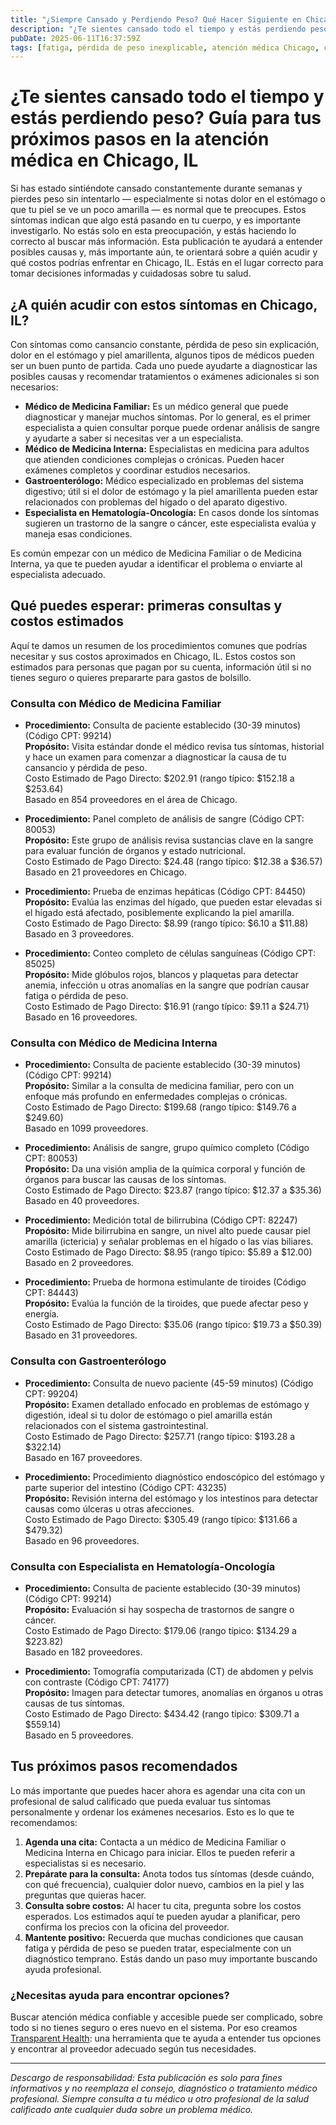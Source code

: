 ```yaml
---
title: "¿Siempre Cansado y Perdiendo Peso? Qué Hacer Siguiente en Chicago, IL"
description: "¿Te sientes cansado todo el tiempo y estás perdiendo peso sin intentarlo? Aprende a quién acudir y qué esperar para atención médica en Chicago, IL."
pubDate: 2025-06-11T16:37:59Z
tags: [fatiga, pérdida de peso inexplicable, atención médica Chicago, costos médicos, gastroenterología, medicina familiar]
---
```


# ¿Te sientes cansado todo el tiempo y estás perdiendo peso? Guía para tus próximos pasos en la atención médica en Chicago, IL

Si has estado sintiéndote cansado constantemente durante semanas y pierdes peso sin intentarlo — especialmente si notas dolor en el estómago o que tu piel se ve un poco amarilla — es normal que te preocupes. Estos síntomas indican que algo está pasando en tu cuerpo, y es importante investigarlo. No estás solo en esta preocupación, y estás haciendo lo correcto al buscar más información. Esta publicación te ayudará a entender posibles causas y, más importante aún, te orientará sobre a quién acudir y qué costos podrías enfrentar en Chicago, IL. Estás en el lugar correcto para tomar decisiones informadas y cuidadosas sobre tu salud.

## ¿A quién acudir con estos síntomas en Chicago, IL?

Con síntomas como cansancio constante, pérdida de peso sin explicación, dolor en el estómago y piel amarillenta, algunos tipos de médicos pueden ser un buen punto de partida. Cada uno puede ayudarte a diagnosticar las posibles causas y recomendar tratamientos o exámenes adicionales si son necesarios:

- **Médico de Medicina Familiar:** Es un médico general que puede diagnosticar y manejar muchos síntomas. Por lo general, es el primer especialista a quien consultar porque puede ordenar análisis de sangre y ayudarte a saber si necesitas ver a un especialista.
- **Médico de Medicina Interna:** Especialistas en medicina para adultos que atienden condiciones complejas o crónicas. Pueden hacer exámenes completos y coordinar estudios necesarios.
- **Gastroenterólogo:** Médico especializado en problemas del sistema digestivo; útil si el dolor de estómago y la piel amarillenta pueden estar relacionados con problemas del hígado o del aparato digestivo.
- **Especialista en Hematología-Oncología:** En casos donde los síntomas sugieren un trastorno de la sangre o cáncer, este especialista evalúa y maneja esas condiciones.

Es común empezar con un médico de Medicina Familiar o de Medicina Interna, ya que te pueden ayudar a identificar el problema o enviarte al especialista adecuado.

## Qué puedes esperar: primeras consultas y costos estimados

Aquí te damos un resumen de los procedimientos comunes que podrías necesitar y sus costos aproximados en Chicago, IL. Estos costos son estimados para personas que pagan por su cuenta, información útil si no tienes seguro o quieres prepararte para gastos de bolsillo.

### Consulta con Médico de Medicina Familiar

- **Procedimiento:** Consulta de paciente establecido (30-39 minutos) (Código CPT: 99214)  
  **Propósito:** Visita estándar donde el médico revisa tus síntomas, historial y hace un examen para comenzar a diagnosticar la causa de tu cansancio y pérdida de peso.  
  Costo Estimado de Pago Directo: $202.91 (rango típico: $152.18 a $253.64)  
  Basado en 854 proveedores en el área de Chicago.

- **Procedimiento:** Panel completo de análisis de sangre (Código CPT: 80053)  
  **Propósito:** Este grupo de análisis revisa sustancias clave en la sangre para evaluar función de órganos y estado nutricional.  
  Costo Estimado de Pago Directo: $24.48 (rango típico: $12.38 a $36.57)  
  Basado en 21 proveedores en Chicago.

- **Procedimiento:** Prueba de enzimas hepáticas (Código CPT: 84450)  
  **Propósito:** Evalúa las enzimas del hígado, que pueden estar elevadas si el hígado está afectado, posiblemente explicando la piel amarilla.  
  Costo Estimado de Pago Directo: $8.99 (rango típico: $6.10 a $11.88)  
  Basado en 3 proveedores.

- **Procedimiento:** Conteo completo de células sanguíneas (Código CPT: 85025)  
  **Propósito:** Mide glóbulos rojos, blancos y plaquetas para detectar anemia, infección u otras anomalías en la sangre que podrían causar fatiga o pérdida de peso.  
  Costo Estimado de Pago Directo: $16.91 (rango típico: $9.11 a $24.71)  
  Basado en 16 proveedores.

### Consulta con Médico de Medicina Interna

- **Procedimiento:** Consulta de paciente establecido (30-39 minutos) (Código CPT: 99214)  
  **Propósito:** Similar a la consulta de medicina familiar, pero con un enfoque más profundo en enfermedades complejas o crónicas.  
  Costo Estimado de Pago Directo: $199.68 (rango típico: $149.76 a $249.60)  
  Basado en 1099 proveedores.

- **Procedimiento:** Análisis de sangre, grupo químico completo (Código CPT: 80053)  
  **Propósito:** Da una visión amplia de la química corporal y función de órganos para buscar las causas de los síntomas.  
  Costo Estimado de Pago Directo: $23.87 (rango típico: $12.37 a $35.36)  
  Basado en 40 proveedores.

- **Procedimiento:** Medición total de bilirrubina (Código CPT: 82247)  
  **Propósito:** Mide bilirrubina en sangre, un nivel alto puede causar piel amarilla (ictericia) y señalar problemas en el hígado o las vías biliares.  
  Costo Estimado de Pago Directo: $8.95 (rango típico: $5.89 a $12.00)  
  Basado en 2 proveedores.

- **Procedimiento:** Prueba de hormona estimulante de tiroides (Código CPT: 84443)  
  **Propósito:** Evalúa la función de la tiroides, que puede afectar peso y energía.  
  Costo Estimado de Pago Directo: $35.06 (rango típico: $19.73 a $50.39)  
  Basado en 31 proveedores.

### Consulta con Gastroenterólogo

- **Procedimiento:** Consulta de nuevo paciente (45-59 minutos) (Código CPT: 99204)  
  **Propósito:** Examen detallado enfocado en problemas de estómago y digestión, ideal si tu dolor de estómago o piel amarilla están relacionados con el sistema gastrointestinal.  
  Costo Estimado de Pago Directo: $257.71 (rango típico: $193.28 a $322.14)  
  Basado en 167 proveedores.

- **Procedimiento:** Procedimiento diagnóstico endoscópico del estómago y parte superior del intestino (Código CPT: 43235)  
  **Propósito:** Revisión interna del estómago y los intestinos para detectar causas como úlceras u otras afecciones.  
  Costo Estimado de Pago Directo: $305.49 (rango típico: $131.66 a $479.32)  
  Basado en 96 proveedores.

### Consulta con Especialista en Hematología-Oncología

- **Procedimiento:** Consulta de paciente establecido (30-39 minutos) (Código CPT: 99214)  
  **Propósito:** Evaluación si hay sospecha de trastornos de sangre o cáncer.  
  Costo Estimado de Pago Directo: $179.06 (rango típico: $134.29 a $223.82)  
  Basado en 182 proveedores.

- **Procedimiento:** Tomografía computarizada (CT) de abdomen y pelvis con contraste (Código CPT: 74177)  
  **Propósito:** Imagen para detectar tumores, anomalías en órganos u otras causas de tus síntomas.  
  Costo Estimado de Pago Directo: $434.42 (rango típico: $309.71 a $559.14)  
  Basado en 5 proveedores.

## Tus próximos pasos recomendados

Lo más importante que puedes hacer ahora es agendar una cita con un profesional de salud calificado que pueda evaluar tus síntomas personalmente y ordenar los exámenes necesarios. Esto es lo que te recomendamos:

1. **Agenda una cita:** Contacta a un médico de Medicina Familiar o Medicina Interna en Chicago para iniciar. Ellos te pueden referir a especialistas si es necesario.  
2. **Prepárate para la consulta:** Anota todos tus síntomas (desde cuándo, con qué frecuencia), cualquier dolor nuevo, cambios en la piel y las preguntas que quieras hacer.  
3. **Consulta sobre costos:** Al hacer tu cita, pregunta sobre los costos esperados. Los estimados aquí te pueden ayudar a planificar, pero confirma los precios con la oficina del proveedor.  
4. **Mantente positivo:** Recuerda que muchas condiciones que causan fatiga y pérdida de peso se pueden tratar, especialmente con un diagnóstico temprano. Estás dando un paso muy importante buscando ayuda profesional.

### ¿Necesitas ayuda para encontrar opciones?

Buscar atención médica confiable y accesible puede ser complicado, sobre todo si no tienes seguro o eres nuevo en el sistema. Por eso creamos [Transparent Health](https://transparenthealth.ai): una herramienta que te ayuda a entender tus opciones y encontrar al proveedor adecuado según tus necesidades.

---

*Descargo de responsabilidad: Esta publicación es solo para fines informativos y no reemplaza el consejo, diagnóstico o tratamiento médico profesional. Siempre consulta a tu médico u otro profesional de la salud calificado ante cualquier duda sobre un problema médico.*